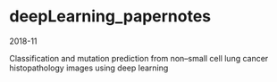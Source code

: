 # deepLearning_papernotes

2018-11

Classification and mutation prediction from
non–small cell lung cancer histopathology
images using deep learning
